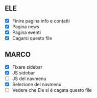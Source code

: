 ## ELE

- [x] Finire pagina info e contatti
- [x] Pagina news
- [x] Pagina eventi
- [x] Cagarsi questo file

## MARCO

- [x] Fixare sidebar
- [x] JS sidebar
- [ ] JS del navmenu
- [x] Selezione del navmenu
- [ ] Vedere che Ele si é cagata questo file
